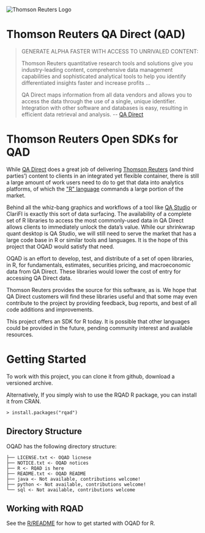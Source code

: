 ![Thomson Reuters Logo](http://cdn1.im.thomsonreuters.com/wp-content/themes/Im/images/tr-logo.png)
# Thomson Reuters QA Direct (QAD)

> GENERATE ALPHA FASTER WITH ACCESS TO UNRIVALED CONTENT:
>
> Thomson Reuters quantitative research tools and solutions give you industry-leading content, comprehensive data management capabilities and sophisticated analytical tools to help you identify differentiated insights faster and increase profits
> …
> 
> QA Direct maps information from all data vendors and allows you to access the data through the use of a single, unique identifier. Integration with other software and databases is easy, resulting in efficient data retrieval and analysis.
-- [QA Direct](http://im.thomsonreuters.com/solutions/quantitative-research-tools/qa-direct/)

# Thomson Reuters Open SDKs for QAD
While [QA Direct](http://thomsonreuters.com/products_services/financial/financial_products/a-z/QA_Direct/) does a great job of delivering [Thomson Reuters](http://www.thomsonreuters.com) (and third parties’) content to clients in an integrated yet flexible container, there is still a large amount of work users need to do to get that data into analytics platforms, of which the ["R" language](http://www.r-project.org) commands a large portion of the market.

Behind all the whiz-bang graphics and workflows of a tool like [QA Studio](http://im.thomsonreuters.com/solutions/quantitative-research-tools/qa-studio/) or ClariFI is exactly this sort of data surfacing. The availability of a complete set of R libraries to access the most commonly-used data in QA Direct allows clients to immediately unlock the data’s value. While our shrinkwrap quant desktop is QA Studio, we will still need to serve the market that has a large code base in R or similar tools and languages. It is the hope of this project that OQAD would satisfy that need.

OQAD is an effort to develop, test, and distribute of a set of open libraries, in R, for fundamentals, estimates, securities pricing, and macroeconomic data from QA Direct.  These libraries would lower the cost of entry for accessing QA Direct data.

Thomson Reuters provides the source for this software, as is.  We hope that QA Direct customers will find these libraries useful and that some may even contribute to the project by providing feedback, bug reports, and best of all code additions and improvements. 

This project offers an SDK for R today.  It is possible that other languages could be provided in the future, pending community interest and available resources.

# Getting Started
To work with this project, you can clone it from github, download a versioned archive.  

Alternatively, If you simply wish to use the RQAD R package, you can install it from CRAN.

	> install.packages("rqad")


## Directory Structure

OQAD has the following directory structure:

```
├── LICENSE.txt <- OQAD licnese
├── NOTICE.txt <- OQAD notices
├── R <- RQAD is here
├── README.txt <- OQAD README
├── java <- Not available, contributions welcome!
├── python <- Not available, contributions welcome!
└── sql <- Not available, contributions welcome

```

## Working with RQAD

See the [R/README](R/README.md) for how to get started with OQAD for R.

